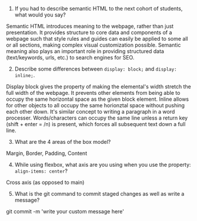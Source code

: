 1. If you had to describe semantic HTML to the next cohort of students, what would you say?

Semantic HTML introduces meaning to the webpage, rather than just presentation. It provides structure to core data and components of a webpage such that style rules and guides can easily be applied to some all or all sections, making complex visual customization possible. Semantic meaning also plays an important role in providing structured data (text/keywords, urls, etc.) to search engines for SEO.

2. Describe some differences between ```display: block;``` and ```display: inline;```.

Display block gives the property of making the elemental's width stretch the full width of the webpage. It prevents other elements from being able to occupy the same horizontal space as the given block element. Inline allows for other objects to all occupy the same horionztal space without pushing each other down. It's similar concept to writing a paragraph in a word processer. Words/characters can occupy the same line unless a return key (shift + enter = /n) is present, which forces all subsequent text down a full line.

3. What are the 4 areas of the box model?

Margin, Border, Padding, Content

4. While using flexbox, what axis are you using when you use the property: ```align-items: center```?

Cross axis (as opposed to main)

5. What is the git command to commit staged changes as well as write a message? 

git commit -m 'write your custom message here'
